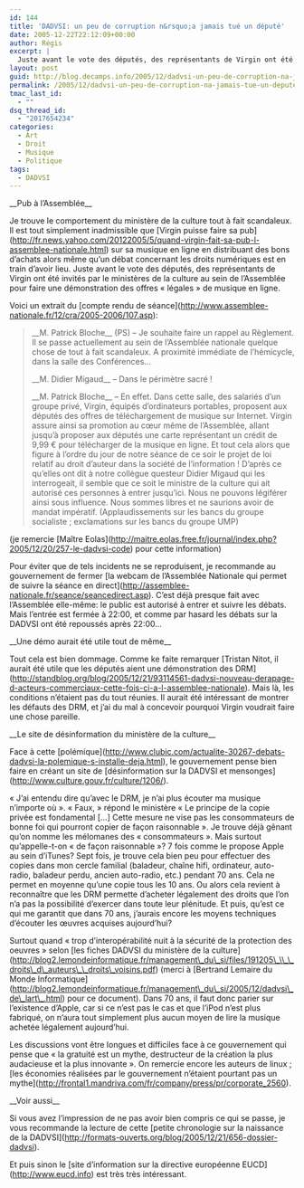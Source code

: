 ```yaml
---
id: 144
title: 'DADVSI: un peu de corruption n&rsquo;a jamais tué un député'
date: 2005-12-22T22:12:09+00:00
author: Régis
excerpt: |
  Juste avant le vote des députés, des représentants de Virgin ont été invités par le minsitère de la culture au sein de l'Assemblée pour faire une démonstration des offres "légales" de musique en ligne.
layout: post
guid: http://blog.decamps.info/2005/12/dadvsi-un-peu-de-corruption-na-jamais-tue-un-depute/
permalink: /2005/12/dadvsi-un-peu-de-corruption-na-jamais-tue-un-depute/
tmac_last_id:
  - ""
dsq_thread_id:
  - "2017654234"
categories:
  - Art
  - Droit
  - Musique
  - Politique
tags:
  - DADVSI
---
```

\_\_Pub à l&rsquo;Assemblée\_\_
  
Je trouve le comportement du ministère de la culture tout à fait scandaleux. Il est tout simplement inadmissible que \[Virgin puisse faire sa pub\](http://fr.news.yahoo.com/20122005/5/quand-virgin-fait-sa-pub-l-assemblee-nationale.html) sur sa musique en ligne en distribuant des bons d&rsquo;achats alors même qu&rsquo;un débat concernant les droits numériques est en train d&rsquo;avoir lieu. Juste avant le vote des députés, des représentants de Virgin ont été invités par le ministères de la culture au sein de l&rsquo;Assemblée pour faire une démonstration des offres « légales » de musique en ligne. 

Voici un extrait du \[compte rendu de séance\](http://www.assemblee-nationale.fr/12/cra/2005-2006/107.asp):

> \_\_M. Patrick Bloche\_\_ (PS) &#8211; Je souhaite faire un rappel au Règlement. Il se passe actuellement au sein de l&rsquo;Assemblée nationale quelque chose de tout à fait scandaleux. A proximité immédiate de l&rsquo;hémicycle, dans la salle des Conférences&#8230;
> 
> \_\_M. Didier Migaud\_\_ &#8211; Dans le périmètre sacré !
> 
> \_\_M. Patrick Bloche\_\_ &#8211; En effet. Dans cette salle, des salariés d&rsquo;un groupe privé, Virgin, équipés d&rsquo;ordinateurs portables, proposent aux députés des offres de téléchargement de musique sur Internet. Virgin assure ainsi sa promotion au cœur même de l&rsquo;Assemblée, allant jusqu&rsquo;à proposer aux députés une carte représentant un crédit de 9,99 € pour télécharger de la musique en ligne. Et tout cela alors que figure à l&rsquo;ordre du jour de notre séance de ce soir le projet de loi relatif au droit d&rsquo;auteur dans la société de l&rsquo;information ! D&rsquo;après ce qu&rsquo;elles ont dit à notre collègue questeur Didier Migaud qui les interrogeait, il semble que ce soit le ministre de la culture qui ait autorisé ces personnes à entrer jusqu&rsquo;ici. Nous ne pouvons légiférer ainsi sous influence. Nous sommes libres et ne saurions avoir de mandat impératif. (Applaudissements sur les bancs du groupe socialiste ; exclamations sur les bancs du groupe UMP) 

(je remercie \[Maître Eolas\](http://maitre.eolas.free.fr/journal/index.php?2005/12/20/257-le-dadvsi-code) pour cette information)

Pour éviter que de tels incidents ne se reproduisent, je recommande au gouvernement de fermer \[la webcam de l&rsquo;Assemblée Nationale qui permet de suivre la séance en direct\](http://assemblee-nationale.fr/seance/seancedirect.asp). C&rsquo;est déjà presque fait avec l&rsquo;Assemblée elle-même: le public est autorisé à entrer et suivre les débats. Mais l&rsquo;entrée est fermée à 22:00, et comme par hasard les débats sur la DADVSI ont été repoussés après 22:00&#8230;

\_\_Une démo aurait été utile tout de même\_\_
  
Tout cela est bien dommage. Comme ke faite remarquer \[Tristan Nitot, il aurait été utile que les députés aient une démonstration des DRM\](http://standblog.org/blog/2005/12/21/93114561-dadvsi-nouveau-derapage-d-acteurs-commerciaux-cette-fois-ci-a-l-assemblee-nationale). Mais là, les conditions n&rsquo;étaient pas du tout réunies. Il aurait été intéressant de montrer les défauts des DRM, et j&rsquo;ai du mal à concevoir pourquoi Virgin voudrait faire une chose pareille.

\_\_Le site de désinformation du ministère de la culture\_\_
  
Face à cette \[polémique\](http://www.clubic.com/actualite-30267-debats-dadvsi-la-polemique-s-installe-deja.html), le gouvernement pense bien faire en créant un site de \[désinformation sur la DADVSI et mensonges\](http://www.culture.gouv.fr/culture/1206/).

« J&rsquo;ai entendu dire qu&rsquo;avec le DRM, je n&rsquo;ai plus écouter ma musique n&rsquo;importe où ». « Faux, » répond le ministère « Le principe de la copie privée est fondamental [&#8230;] Cette mesure ne vise pas les consommateurs de bonne foi qui pourront copier de façon raisonnable ». Je trouve déjà gênant qu&rsquo;on nomme les mélomanes des « consommateurs ». Mais surtout qu&rsquo;appelle-t-on « de façon raisonnable »? 7 fois comme le propose Apple au sein d&rsquo;iTunes? Sept fois, je trouve cela bien peu pour effectuer des copies dans mon cercle familial (baladeur, chaîne hifi, ordinateur, auto-radio, baladeur perdu, ancien auto-radio, etc.) pendant 70 ans. Cela ne permet en moyenne qu&rsquo;une copie tous les 10 ans. Ou alors cela revient à reconnaître que les DRM permette d&rsquo;acheter légalement des droits que l&rsquo;on n&rsquo;a pas la possibilité d&rsquo;exercer dans toute leur plénitude. Et puis, qu&rsquo;est ce qui me garantit que dans 70 ans, j&rsquo;aurais encore les moyens techniques d&rsquo;écouter les œuvres acquises aujourd&rsquo;hui?

Surtout quand « trop d&rsquo;interopérabilité nuit à la sécurité de la protection des oeuvres » selon \[les fiches DADVSI du ministère de la culture\](http://blog2.lemondeinformatique.fr/management\_du\_si/files/191205\_\\_\_droits\_d\_auteurs\_\_droits\_voisins.pdf) (merci à \[Bertrand Lemaire du Monde Informatique\](http://blog2.lemondeinformatique.fr/management\_du\_si/2005/12/dadvsi\_de\_lart\_.html) pour ce document). Dans 70 ans, il faut donc parier sur l&rsquo;existence d&rsquo;Apple, car si ce n&rsquo;est pas le cas et que l&rsquo;iPod n&rsquo;est plus fabriqué, on n&rsquo;aura tout simplement plus aucun moyen de lire la musique achetée légalement aujourd&rsquo;hui.

Les discussions vont être longues et difficiles face à ce gouvernement qui pense que « la gratuité est un mythe, destructeur de la création la plus audacieuse et la plus innovante ». On remercie encore les auteurs de linux ; \[les économies réalisées par le gouvernement n&rsquo;étaient pourtant pas un mythe\](http://frontal1.mandriva.com/fr/company/press/pr/corporate_2560).

\_\_Voir aussi\_\_
  
Si vous avez l&rsquo;impression de ne pas avoir bien compris ce qui se passe, je vous recommande la lecture de cette \[petite chronologie sur la naissance de la DADVSI\](http://formats-ouverts.org/blog/2005/12/21/656-dossier-dadvsi).

Et puis sinon le \[site d&rsquo;information sur la directive européenne EUCD\](http://www.eucd.info) est très très intéressant.